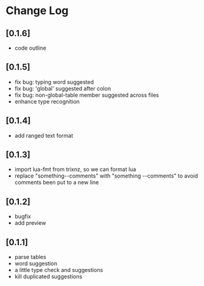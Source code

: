 # Change Log

## [0.1.6]
- code outline

## [0.1.5]
- fix bug: typing word suggested
- fix bug: 'global' suggested after colon
- fix bug: non-global-table member suggested across files
- enhance type recognition

## [0.1.4]
- add ranged text format

## [0.1.3]
- import lua-fmt from trixnz, so we can format lua
- replace "something--comments" with "something --comments"
  to avoid comments been put to a new line

## [0.1.2]
- bugfix
- add preview

## [0.1.1]
- parse tables
- word suggestion
- a little type check and suggestions
- kill duplicated suggestions

